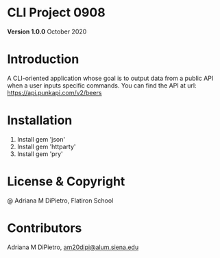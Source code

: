 # CLI Project 0908
**Version 1.0.0**
October 2020

# Introduction

A CLI-oriented application whose goal is to output data from a public API when a user inputs specific commands. 
You can find the API at url: https://api.punkapi.com/v2/beers 

# Installation

1. Install gem 'json'
2. Install gem 'httparty'
3. Install gem 'pry'


# License & Copyright
@ Adriana M DiPietro, Flatiron School

# Contributors
Adriana M DiPietro, am20dipi@alum.siena.edu